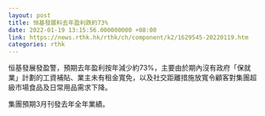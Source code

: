 ```yaml
---
layout: post
title: 恒基發展料去年盈利跌約73%
date: 2022-01-19 13:15:56.000000000 +08:00
link: https://news.rthk.hk/rthk/ch/component/k2/1629545-20220119.htm
categories: rthk
---
```


恒基發展發盈警，預期去年盈利按年減少約73%，主要由於期內沒有政府「保就業」計劃的工資補貼、業主未有租金寬免，以及社交距離措施放寬令顧客對集團超級市場食品及日常用品需求下降。

集團預期3月刊發去年全年業績。
